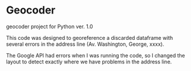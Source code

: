 # Geocoder
geocoder project for Python ver. 1.0

This code was designed to georeference a discarded dataframe with several errors in the address line (Av. Washington, George, xxxx).

The Google API had errors when I was running the code, so I changed the layout to detect exactly where we have problems in the address line.

